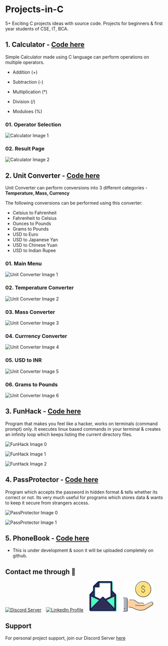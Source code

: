 
# Projects-in-C

 5+ Exciting C projects ideas with source code. Projects for beginners & first year students of CSE, IT, BCA.

## 1. Calculator - [Code here](https://github.com/Alkaison/Projects-in-C/blob/main/Calculator.c "Code for Calculator")

Simple Calculator made using C language can perform operations on multiple operators.

- Addition (+)

- Subtraction (-)

- Multiplication (*)

- Division (/)

- Moduloes (%)

### 01. Operator Selection
![Calculator Image 1](https://github.com/Alkaison/Projects-in-C/blob/main/Project-Images/Calculator-1.png)

### 02. Result Page
![Calculator Image 2](https://github.com/Alkaison/Projects-in-C/blob/main/Project-Images/Calculator-2.png)

## 2. Unit Converter - [Code here](https://github.com/Alkaison/Projects-in-C/blob/main/UnitConverter.c "Code for UnitConverter")

Unit Converter can perform conversions into 3 different categories - **Temperature, Mass, Currency**

The following conversions can be performed using this converter:

- Celsius to Fahrenheit
- Fahrenheit to Celsius
- Ounces to Pounds
- Grams to Pounds
- USD to Euro
- USD to Japanese Yan
- USD to Chinese Yuan
- USD to Indian Rupee

### 01. Main Menu
![Unit Converter Image 1](https://github.com/Alkaison/Projects-in-C/blob/main/Project-Images/UnitConverter-1.png)

### 02. Temperature Converter
![Unit Converter Image 2](https://github.com/Alkaison/Projects-in-C/blob/main/Project-Images/UnitConverter-2.png)

### 03. Mass Converter
![Unit Converter Image 3](https://github.com/Alkaison/Projects-in-C/blob/main/Project-Images/UnitConverter-3.png)

### 04. Currrency Converter
![Unit Converter Image 4](https://github.com/Alkaison/Projects-in-C/blob/main/Project-Images/UnitConverter-4.png)

### 05. USD to INR
![Unit Converter Image 5](https://github.com/Alkaison/Projects-in-C/blob/main/Project-Images/UnitConverter-5.png)

### 06. Grams to Pounds
![Unit Converter Image 6](https://github.com/Alkaison/Projects-in-C/blob/main/Project-Images/UnitConverter-6.png)

## 3. FunHack - [Code here](https://github.com/Alkaison/Projects-in-C/blob/main/FunHack.c)

Program that makes you feel like a hacker, works on terminals (command prompt) only. It executes linux based commands in your terminal & creates an infinity loop which keeps listing the current directory files.

![FunHack Image 0](https://i.ibb.co/7XKJZnz/Screenshot-2022-09-28-185349.png)

![FunHack Image 1](https://i.ibb.co/7jBcQLM/Screenshot-2022-09-28-185412.png)

![FunHack Image 2](https://i.ibb.co/MMdSnmv/Screenshot-2022-09-28-185655.png)

## 4. PassProtector - [Code here](https://github.com/Alkaison/Projects-in-C/blob/main/PassProtector.c)

Program which accepts the password in hidden format & tells whether its correct or not. Its very much useful for programs which stores data & wants to keep it secure from strangers access. 

![PassProtector Image 0](https://github.com/Alkaison/Projects-in-C/blob/main/Project-Images/Screenshot%202022-10-01%20165248.png)

![PassProtector Image 1](https://github.com/Alkaison/Projects-in-C/blob/main/Project-Images/Screenshot%202022-10-01%20165324.png)

## 5. PhoneBook - [Code here](https://github.com/Alkaison/Projects-in-C/blob/main/PhoneBook.c)

- This is under development & soon it will be uploaded completely on github. 

## Contact me through 📨

[![Discord Server](https://github.com/gauravghongde/social-icons/blob/master/SVG/Color/Discord.svg)](https://discord.gg/dF4PHxbHpA)
&ensp;
[![LinkedIn Profile](https://github.com/gauravghongde/social-icons/blob/master/SVG/Color/LinkedIN.svg)](https://www.linkedin.com/in/alkaison)
&ensp;
[![MailID](https://github.com/Alkaison/GitBashDemo/blob/main/mail.svg)](mailto:505ganeshmourya@gmail.com)
&ensp;
[![Ko-Fi Profile](https://github.com/Alkaison/GitBashDemo/blob/main/donate.svg)](https://ko-fi.com/alkaison)

## Support

For personal project support, join our Discord Server [here](https://discord.gg/dF4PHpA)


